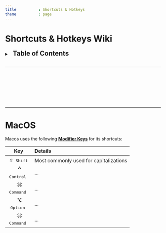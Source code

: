 ```yaml
---
title          : Shortcuts & Hotkeys
theme          : page
---
```


<style>
	body {
		padding: 8.33%;
	}
</style>

# Shortcuts & Hotkeys Wiki

<details id="TOC">
<summary><h2 style="display:inline">&nbsp; Table of Contents</h2></summary>

### Overview
- [Shortcuts & Hotkeys]()
	


</details>

<br />

---



<br /><br /><br /><br /><br /><br />

---

# MacOS

Macos uses the following __[Modifier Keys](URL)__ for its shortcuts:

| Key    | Details |
| :---:  | :---        |
| <kbd style="text-align: right; line-height: 1.5rem; vertical-align: middle; padding: 6px"><span style="font-size: 1.25rem">⇧</span> Shift</kbd> | Most commonly used for capitalizations |
| <kbd style="text-align: right; line-height: 1.25rem; padding: 6px"><span style="font-size: 1.5rem"> ⌃ <br></span> Control</kbd> | ... |
| <kbd style="text-align: right; line-height: 1.25rem; padding: 6px"><span style="font-size: 1.5rem"> ⌘ <br></span> Command</kbd> | ... |
| <kbd style="text-align: right; line-height: 1.25rem; padding: 6px"><span style="font-size: 1.5rem"> ⌥ <br></span> Option</kbd> | ... |
| <kbd style="text-align: right; line-height: 1.25rem; padding: 6px"><span style="font-size: 1.5rem"> ⌘ <br></span> Command</kbd> | ... |


